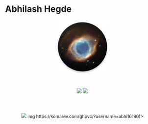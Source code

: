 # Abhilash Hegde

<p align="center">
<img src="nebula.png" alt="image" width="175"/><br>
</p> <br>
<p align="center">
<img src="https://github-readme-stats.vercel.app/api?username=abhi16180&theme=dark" height="234">
  <img src="https://github-readme-stats.vercel.app/api/top-langs/?username=abhi16180&hide=Makefile&theme=dark"  height="234">
</p>
<br>
<img https://github-readme-streak-stats.herokuapp.com/?user=abhi16180)](https://git.io/streak-stats>
<br>
<p align="center">
<img src="https://activity-graph.herokuapp.com/graph?username=abhi16180&theme=react-dark">
img https://komarev.com/ghpvc/?username=abhi16180)>
</p> <br>





